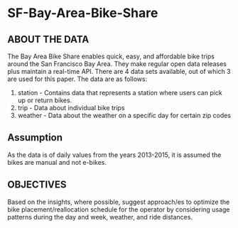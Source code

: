 # SF-Bay-Area-Bike-Share

## ABOUT THE DATA
The Bay Area Bike Share enables quick, easy, and affordable bike trips around the San Francisco Bay Area.
They make regular open data releases plus maintain a real-time API. There are 4 data sets available, out of which 3 are used for this paper. 
The data are as follows:
1. station - Contains data that represents a station where users can pick up or return bikes.
2. trip - Data about individual bike trips
3. weather - Data about the weather on a specific day for certain zip codes

## Assumption
As the data is of daily values from the years 2013-2015, it is assumed the bikes are manual and not e-bikes.

## OBJECTIVES
Based on the insights, where possible, suggest approach/es to optimize the bike placement/reallocation schedule for the operator by considering usage patterns during the day and week, weather, and ride distances.
